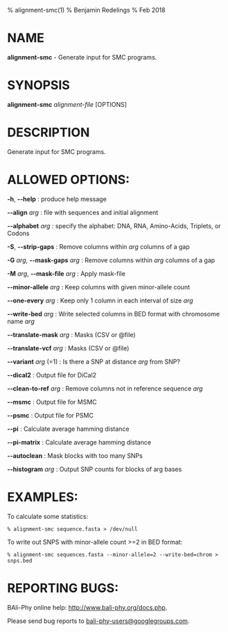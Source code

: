 % alignment-smc(1)
% Benjamin Redelings
% Feb 2018

# NAME

**alignment-smc** - Generate input for SMC programs.

# SYNOPSIS

**alignment-smc** _alignment-file_ [OPTIONS]

# DESCRIPTION

Generate input for SMC programs.

# ALLOWED OPTIONS:
**-h**, **--help**
: produce help message

**--align** _arg_
: file with sequences and initial alignment

**--alphabet** _arg_
: specify the alphabet: DNA, RNA, Amino-Acids, Triplets, or Codons

**-S**, **--strip-gaps**
: Remove columns within _arg_ columns of a gap

**-G** _arg_, **--mask-gaps** _arg_
: Remove columns within _arg_ columns of a gap

**-M** _arg_, **--mask-file** _arg_
: Apply mask-file

**--minor-allele** _arg_
: Keep columns with given minor-allele count

**--one-every** _arg_
: Keep only 1 column in each interval of size _arg_

**--write-bed** _arg_
: Write selected columns in BED format with chromosome name _arg_

**--translate-mask** _arg_
: Masks (CSV or @file)

**--translate-vcf** _arg_
: Masks (CSV or @file)

**--variant** _arg_ (=1)
: Is there a SNP at distance _arg_ from SNP?

**--dical2**
: Output file for DiCal2

**--clean-to-ref** _arg_
: Remove columns not in reference sequence _arg_

**--msmc**
: Output file for MSMC

**--psmc**
: Output file for PSMC

**--pi**
: Calculate average hamming distance

**--pi-matrix**
: Calculate average hamming distance

**--autoclean**
: Mask blocks with too many SNPs

**--histogram** _arg_
: Output SNP counts for blocks of arg bases


# EXAMPLES:
 
To calculate some statistics:
```
% alignment-smc sequence.fasta > /dev/null
```

To write out SNPS with minor-allele count >=2 in BED format:
```
% alignment-smc sequences.fasta --minor-allele=2 --write-bed=chrom > snps.bed
```

# REPORTING BUGS:
 BAli-Phy online help: <http://www.bali-phy.org/docs.php>.

Please send bug reports to <bali-phy-users@googlegroups.com>.

